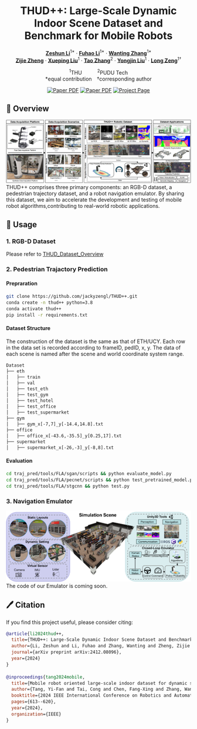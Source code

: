 <div align="center">
<h1>THUD++: Large-Scale Dynamic Indoor Scene Dataset and Benchmark for Mobile Robots</h1>

[**Zeshun Li**](https://github.com/lzes)<sup>1*</sup> · [**Fuhao Li**](https://scholar.google.com/citations?user=AXTFYCcAAAAJ&hl=zh-CN&oi=sra)<sup>1*</sup> · [**Wanting Zhang**](https://scholar.google.com/citations?user=V6mBA5IAAAAJ)<sup>1*</sup>
<br>
[**Zijie Zheng**](https://github.com/Anthony-Cheang) · [**Xueping Liu**](https://www.sigs.tsinghua.edu.cn/lxp/main.htm)<sup>1</sup> · [**Tao Zhang**](https://www.pudutech.com/zh-CN)<sup>2</sup> · [**Yongjin Liu**](https://www.cs.tsinghua.edu.cn/info/1116/3535.htm)<sup>1</sup> · [**Long Zeng**](https://jackyzengl.github.io/)<sup>1&dagger;</sup>

<sup>1</sup>THU&emsp;&emsp;&emsp;<sup>2</sup>PUDU Tech
<br>
*equal contribution&emsp;&dagger;corresponding author

<a href="https://arxiv.org/abs/2412.08096"><img src='https://img.shields.io/badge/arXiv-THUD++-red' alt='Paper PDF'></a>
<a href="https://ieeexplore.ieee.org/abstract/document/10611489"><img src='https://img.shields.io/badge/arXiv-THUD-red' alt='Paper PDF'></a>
<a href='https://jackyzengl.github.io/THUD-plus-plus.github.io/'><img src='https://img.shields.io/badge/Project_Page-THUD++-green' alt='Project Page'></a>
</div>

## 🧭 Overview
![teaser](assets/main_fig.png)
THUD++ comprises three primary components: an RGB-D dataset, a pedestrian trajectory dataset, and a robot navigation emulator. By sharing this dataset, we aim to accelerate the development and testing of mobile robot algorithms,contributing to real-world robotic applications.

## 📃 Usage
### 1. RGB-D Dataset
Please refer to [THUD_Dataset_Overview](https://github.com/jackyzengl/THUD_Dataset_Overview) 

### 2. Pedestrian Trajactory Prediction
#### Prepraration
```bash
git clone https://github.com/jackyzengl/THUD++.git
conda create -n thud++ python=3.8
conda activate thud++
pip install -r requirements.txt
```

#### Dataset Structure
The construction of the dataset is the same as that of ETH/UCY. Each row in the data set is recorded according to frameID, pedID, x, y. The data of each scene is named after the scene and world coordinate system range.
```
Dataset
├── eth
│   ├── train
│   ├── val
│   ├── test_eth
│   ├── test_gym
│   ├── test_hotel
│   ├── test_office
│   ├── test_supermarket
├── gym
│   ├── gym_x[-7,7]_y[-14.4,14.8].txt
├── office
│   ├── office_x[-43.6,-35.5]_y[0.25,17].txt
├── supermarket
│   ├── supermarket_x[-26,-3]_y[-8,8].txt
```

#### Evaluation
```bash
cd traj_pred/tools/FLA/sgan/scripts && python evaluate_model.py
cd traj_pred/tools/FLA/pecnet/scripts && python test_pretrained_model.py
cd traj_pred/tools/FLA/stgcnn && python test.py
```

### 3. Navigation Emulator
![teaser](assets/emulator_overview.png)
The code of our Emulator is coming soon.

## 🖊 Citation

If you find this project useful, please consider citing:

```bibtex
@article{li2024thud++,
  title={THUD++: Large-Scale Dynamic Indoor Scene Dataset and Benchmark for Mobile Robots},
  author={Li, Zeshun and Li, Fuhao and Zhang, Wanting and Zheng, Zijie and Liu, Xueping and Liu, Yongjin and Zeng, Long},
  journal={arXiv preprint arXiv:2412.08096},
  year={2024}
}

@inproceedings{tang2024mobile,
  title={Mobile robot oriented large-scale indoor dataset for dynamic scene understanding},
  author={Tang, Yi-Fan and Tai, Cong and Chen, Fang-Xing and Zhang, Wan-Ting and Zhang, Tao and Liu, Xue-Ping and Liu, Yong-Jin and Zeng, Long},
  booktitle={2024 IEEE International Conference on Robotics and Automation (ICRA)},
  pages={613--620},
  year={2024},
  organization={IEEE}
}
```